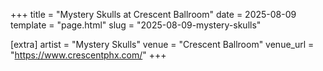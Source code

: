 +++
title = "Mystery Skulls at Crescent Ballroom"
date = 2025-08-09
template = "page.html"
slug = "2025-08-09-mystery-skulls"

[extra]
artist = "Mystery Skulls"
venue = "Crescent Ballroom"
venue_url = "https://www.crescentphx.com/"
+++
